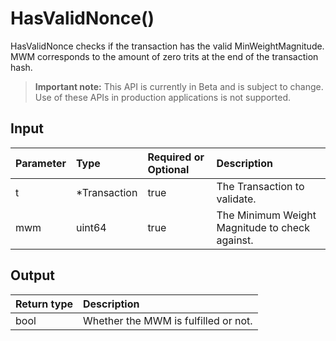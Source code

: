 # HasValidNonce()
HasValidNonce checks if the transaction has the valid MinWeightMagnitude. MWM corresponds to the amount of zero trits at the end of the transaction hash.
> **Important note:** This API is currently in Beta and is subject to change. Use of these APIs in production applications is not supported.


## Input

| Parameter       | Type | Required or Optional | Description |
|:---------------|:--------|:--------| :--------|
| t | *Transaction | true | The Transaction to validate.  |
| mwm | uint64 | true | The Minimum Weight Magnitude to check against.  |




## Output

| Return type     | Description |
|:---------------|:--------|
| bool | Whether the MWM is fulfilled or not. |



